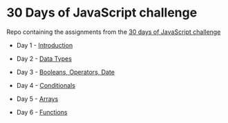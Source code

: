 # 30 Days of JavaScript challenge

Repo containing the assignments from the [30 days of JavaScript challenge](https://github.com/Asabeneh/30-Days-Of-JavaScript)

- Day 1 - [Introduction](https://github.com/pauline-banye/codersden-js/tree/day1)

- Day 2 - [Data Types](https://github.com/pauline-banye/codersden-js/tree/day2)

- Day 3 - [Booleans, Operators, Date](https://github.com/pauline-banye/codersden-js/tree/day3)

- Day 4 - [Conditionals](https://github.com/pauline-banye/codersden-js/tree/day4)

- Day 5 - [Arrays](https://github.com/pauline-banye/codersden-js/tree/day5)

- Day 6 - [Functions](https://github.com/pauline-banye/codersden-js/tree/day6)